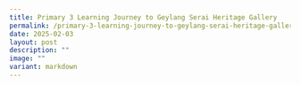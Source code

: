 ```yaml
---
title: Primary 3 Learning Journey to Geylang Serai Heritage Gallery
permalink: /primary-3-learning-journey-to-geylang-serai-heritage-gallery/
date: 2025-02-03
layout: post
description: ""
image: ""
variant: markdown
---
```


